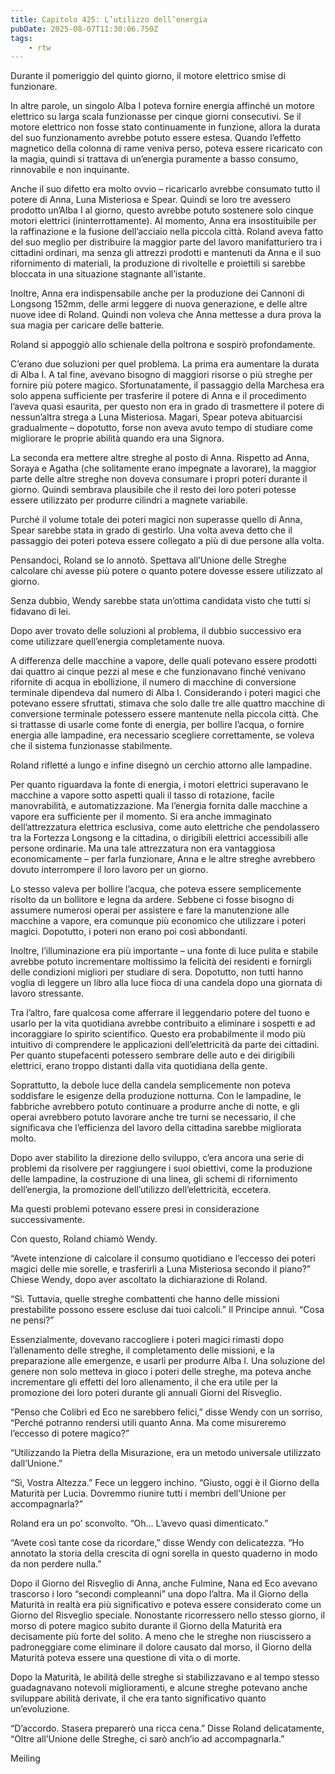 ```yaml
---
title: Capitolo 425: L’utilizzo dell’energia
pubDate: 2025-08-07T11:30:06.750Z
tags:
    - rtw
---
```















Durante il pomeriggio del quinto giorno, il motore elettrico smise di funzionare.


In altre parole, un singolo Alba I poteva fornire energia affinché un motore elettrico su larga scala funzionasse per cinque giorni consecutivi. Se il motore elettrico non fosse stato continuamente in funzione, allora la durata del suo funzionamento avrebbe potuto essere estesa. Quando l’effetto magnetico della colonna di rame veniva perso, poteva essere ricaricato con la magia, quindi si trattava di un’energia puramente a basso consumo, rinnovabile e non inquinante.


Anche il suo difetto era molto ovvio – ricaricarlo avrebbe consumato tutto il potere di Anna, Luna Misteriosa e Spear. Quindi se loro tre avessero prodotto un’Alba I al giorno, questo avrebbe potuto sostenere solo cinque motori elettrici (ininterrottamente). Al momento, Anna era insostituibile per la raffinazione e la fusione dell’acciaio nella piccola città. Roland aveva fatto del suo meglio per distribuire la maggior parte del lavoro manifatturiero tra i cittadini ordinari, ma senza gli attrezzi prodotti e mantenuti da Anna e il suo rifornimento di materiali, la produzione di rivoltelle e proiettili si sarebbe bloccata in una situazione stagnante all’istante.


Inoltre, Anna era indispensabile anche per la produzione dei Cannoni di Longsong 152mm, delle armi leggere di nuova generazione, e delle altre nuove idee di Roland. Quindi non voleva che Anna mettesse a dura prova la sua magia per caricare delle batterie.


Roland si appoggiò allo schienale della poltrona e sospirò profondamente.


C’erano due soluzioni per quel problema. La prima era aumentare la durata di Alba I. A tal fine, avevano bisogno di maggiori risorse o più streghe per fornire più potere magico. Sfortunatamente, il passaggio della Marchesa era solo appena sufficiente per trasferire il potere di Anna e il procedimento l’aveva quasi esaurita, per questo non era in grado di trasmettere il potere di nessun’altra strega a Luna Misteriosa. Magari, Spear poteva abituarcisi gradualmente – dopotutto, forse non aveva avuto tempo di studiare come migliorare le proprie abilità quando era una Signora.


La seconda era mettere altre streghe al posto di Anna. Rispetto ad Anna, Soraya e Agatha (che solitamente erano impegnate a lavorare), la maggior parte delle altre streghe non doveva consumare i propri poteri durante il giorno. Quindi sembrava plausibile che il resto dei loro poteri potesse essere utilizzato per produrre cilindri a magnete variabile.


Purché il volume totale dei poteri magici non superasse quello di Anna, Spear sarebbe stata in grado di gestirlo. Una volta aveva detto che il passaggio dei poteri poteva essere collegato a più di due persone alla volta.


Pensandoci, Roland se lo annotò. Spettava all’Unione delle Streghe calcolare chi avesse più potere o quanto potere dovesse essere utilizzato al giorno.


Senza dubbio, Wendy sarebbe stata un’ottima candidata visto che tutti si fidavano di lei.


Dopo aver trovato delle soluzioni al problema, il dubbio successivo era come utilizzare quell’energia completamente nuova.


A differenza delle macchine a vapore, delle quali potevano essere prodotti dai quattro ai cinque pezzi al mese e che funzionavano finché venivano rifornite di acqua in ebollizione, il numero di macchine di conversione terminale dipendeva dal numero di Alba I. Considerando i poteri magici che potevano essere sfruttati, stimava che solo dalle tre alle quattro macchine di conversione terminale potessero essere mantenute nella piccola città. Che si trattasse di usarle come fonte di energia, per bollire l’acqua, o fornire energia alle lampadine, era necessario scegliere correttamente, se voleva che il sistema funzionasse stabilmente.


Roland rifletté a lungo e infine disegnò un cerchio attorno alle lampadine.


Per quanto riguardava la fonte di energia, i motori elettrici superavano le macchine a vapore sotto aspetti quali il tasso di rotazione, facile manovrabilità, e automatizzazione. Ma l’energia fornita dalle macchine a vapore era sufficiente per il momento. Si era anche immaginato dell’attrezzatura elettrica esclusiva, come auto elettriche che pendolassero tra la Fortezza Longsong e la cittadina, o dirigibili elettrici accessibili alle persone ordinarie. Ma una tale attrezzatura non era vantaggiosa economicamente – per farla funzionare, Anna e le altre streghe avrebbero dovuto interrompere il loro lavoro per un giorno.


Lo stesso valeva per bollire l’acqua, che poteva essere semplicemente risolto da un bollitore e legna da ardere. Sebbene ci fosse bisogno di assumere numerosi operai per assistere e fare la manutenzione alle macchine a vapore, era comunque più economico che utilizzare i poteri magici. Dopotutto, i poteri non erano poi così abbondanti.


Inoltre, l’illuminazione era più importante – una fonte di luce pulita e stabile avrebbe potuto incrementare moltissimo la felicità dei residenti e fornirgli delle condizioni migliori per studiare di sera. Dopotutto, non tutti hanno voglia di leggere un libro alla luce fioca di una candela dopo una giornata di lavoro stressante.


Tra l’altro, fare qualcosa come afferrare il leggendario potere del tuono e usarlo per la vita quotidiana avrebbe contribuito a eliminare i sospetti e ad incoraggiare lo spirito scientifico. Questo era probabilmente il modo più intuitivo di comprendere le applicazioni dell’elettricità da parte dei cittadini. Per quanto stupefacenti potessero sembrare delle auto e dei dirigibili elettrici, erano troppo distanti dalla vita quotidiana della gente.


Soprattutto, la debole luce della candela semplicemente non poteva soddisfare le esigenze della produzione notturna. Con le lampadine, le fabbriche avrebbero potuto continuare a produrre anche di notte, e gli operai avrebbero potuto lavorare anche tre turni se necessario, il che significava che l’efficienza del lavoro della cittadina sarebbe migliorata molto.


Dopo aver stabilito la direzione dello sviluppo, c’era ancora una serie di problemi da risolvere per raggiungere i suoi obiettivi, come la produzione delle lampadine, la costruzione di una linea, gli schemi di rifornimento dell’energia, la promozione dell’utilizzo dell’elettricità, eccetera.


Ma questi problemi potevano essere presi in considerazione successivamente.


Con questo, Roland chiamò Wendy.


“Avete intenzione di calcolare il consumo quotidiano e l’eccesso dei poteri magici delle mie sorelle, e trasferirli a Luna Misteriosa secondo il piano?” Chiese Wendy, dopo aver ascoltato la dichiarazione di Roland.


“Sì. Tuttavia, quelle streghe combattenti che hanno delle missioni prestabilite possono essere escluse dai tuoi calcoli.” Il Principe annuì. “Cosa ne pensi?”


Essenzialmente, dovevano raccogliere i poteri magici rimasti dopo l’allenamento delle streghe, il completamento delle missioni, e la preparazione alle emergenze, e usarli per produrre Alba I. Una soluzione del genere non solo metteva in gioco i poteri delle streghe, ma poteva anche incrementare gli effetti del loro allenamento, il che era utile per la promozione dei loro poteri durante gli annuali Giorni del Risveglio.


“Penso che Colibrì ed Eco ne sarebbero felici,” disse Wendy con un sorriso, “Perché potranno rendersi utili quanto Anna. Ma come misureremo l’eccesso di potere magico?”


“Utilizzando la Pietra della Misurazione, era un metodo universale utilizzato dall’Unione.”


“Sì, Vostra Altezza.” Fece un leggero inchino. “Giusto, oggi è il Giorno della Maturità per Lucia. Dovremmo riunire tutti i membri dell’Unione per accompagnarla?”


Roland era un po’ sconvolto. “Oh… L’avevo quasi dimenticato.”


“Avete così tante cose da ricordare,” disse Wendy con delicatezza. “Ho annotato la storia della crescita di ogni sorella in questo quaderno in modo da non perdere nulla.”


Dopo il Giorno del Risveglio di Anna, anche Fulmine, Nana ed Eco avevano trascorso i loro “secondi compleanni” una dopo l’altra. Ma il Giorno della Maturità in realtà era più significativo e poteva essere considerato come un Giorno del Risveglio speciale. Nonostante ricorressero nello stesso giorno, il morso di potere magico subito durante il Giorno della Maturità era decisamente più forte del solito. A meno che le streghe non riuscissero a padroneggiare come eliminare il dolore causato dal morso, il Giorno della Maturità poteva essere una questione di vita o di morte.


Dopo la Maturità, le abilità delle streghe si stabilizzavano e al tempo stesso guadagnavano notevoli miglioramenti, e alcune streghe potevano anche sviluppare abilità derivate, il che era tanto significativo quanto un’evoluzione.


“D’accordo. Stasera preparerò una ricca cena.” Disse Roland delicatamente, “Oltre all’Unione delle Streghe, ci sarò anch’io ad accompagnarla.”


Meiling








                                


                                



